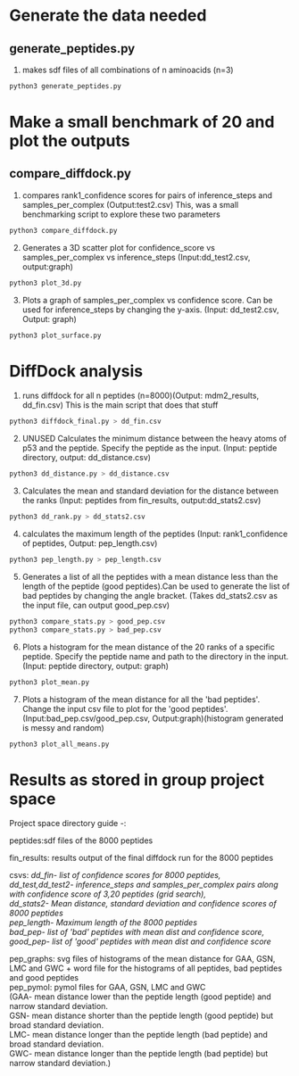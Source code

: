 # Generate the data needed

## generate_peptides.py

1. makes sdf files of all combinations of n aminoacids (n=3)

``` bash
python3 generate_peptides.py
```

# Make a small benchmark of 20 and plot the outputs

## compare_diffdock.py

1. compares rank1_confidence scores for pairs of inference_steps and samples_per_complex (Output:test2.csv)
This, was a small benchmarking script to explore these two parameters

``` bash
python3 compare_diffdock.py
```

2. Generates a 3D scatter plot for confidence_score vs samples_per_complex vs inference_steps (Input:dd_test2.csv, output:graph)
``` bash
python3 plot_3d.py
```

3. Plots a graph of samples_per_complex vs confidence score. Can be used for inference_steps by changing the y-axis. (Input: dd_test2.csv, Output: graph)
```bash
python3 plot_surface.py
```

# DiffDock analysis

1. runs diffdock for all n peptides (n=8000)(Output: mdm2_results, dd_fin.csv)
This is the main script that does that stuff
``` bash
python3 diffdock_final.py > dd_fin.csv
```

2. UNUSED Calculates the minimum distance between the heavy atoms of p53 and the peptide. Specify the peptide as the input. (Input: peptide directory, output: dd_distance.csv)
``` bash
python3 dd_distance.py > dd_distance.csv
```

3. Calculates the mean and standard deviation for the distance between the ranks (Input: peptides from fin_results, output:dd_stats2.csv)
``` bash
python3 dd_rank.py > dd_stats2.csv
```

4. calculates the maximum length of the peptides (Input: rank1_confidence of peptides, Output: pep_length.csv)
```bash
python3 pep_length.py > pep_length.csv
```

5. Generates a list of all the peptides with a mean distance less than the length of the peptide (good peptides).Can be used to generate the list of bad peptides by changing the angle bracket. (Takes dd_stats2.csv as the input file, can output good_pep.csv)

```bash
python3 compare_stats.py > good_pep.csv
python3 compare_stats.py > bad_pep.csv
```

6. Plots a histogram for the mean distance of the 20 ranks of a specific peptide. Specify the peptide name and path to the directory in the input. (Input: peptide directory, output: graph)
```bash
python3 plot_mean.py
```

7. Plots a histogram of the mean distance for all the 'bad peptides'. Change the input csv file to plot for the 'good peptides'. (Input:bad_pep.csv/good_pep.csv, Output:graph)(histogram generated is messy and random)
```bash
python3 plot_all_means.py
``` 

# Results as stored in group project space

Project space directory guide -:

peptides:sdf files of the 8000 peptides

fin_results: results output of the final diffdock run for the 8000 peptides

csvs: *dd_fin- list of confidence scores for 8000 peptides,  
dd_test,dd_test2- inference_steps and samples_per_complex pairs along with confidence score of 3,20 peptides (grid search),  
dd_stats2- Mean distance, standard deviation and confidence scores of 8000 peptides  
pep_length- Maximum length of the 8000 peptides  
bad_pep- list of 'bad' peptides with mean dist and confidence score, good_pep- list of 'good' peptides with mean dist and confidence score*  

pep_graphs: svg files of histograms of the mean distance for GAA, GSN, LMC and GWC + word file for the histograms of all peptides, bad peptides and good peptides  
pep_pymol: pymol files for GAA, GSN, LMC and GWC  
(GAA- mean distance lower than the peptide length (good peptide) and narrow standard deviation.   
GSN- mean distance shorter than the peptide length (good peptide) but broad standard deviation.  
LMC- mean distance longer than the peptide length (bad peptide) and broad standard deviation.  
GWC- mean distance longer than the peptide length (bad peptide) but narrow standard deviation.)  
